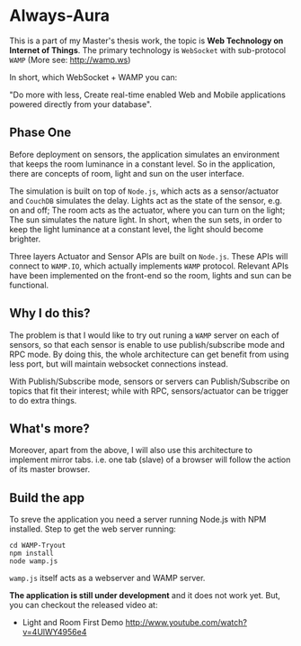 Always-Aura
===========

This is a part of my Master's thesis work, the topic is **Web Technology on Internet of Things**. The primary technology is
```WebSocket``` with sub-protocol ```WAMP``` (More see: http://wamp.ws)

In short, which WebSocket + WAMP you can:

"Do more with less, Create real-time enabled Web and Mobile applications powered directly from your database". 

## Phase One

Before deployment on sensors, the application simulates an environment that keeps the room luminance in a constant level. So in the application, there are concepts of room, light and sun on the user interface. 

The simulation is built on top of ```Node.js```, which acts as a sensor/actuator and ```CouchDB``` simulates the delay. Lights act as the state of the sensor, e.g. on and off; The room acts as the actuator, where you can turn on the light; The sun simulates the nature light. In short, when the sun sets, in order to keep the light luminance at a constant level, the light should become brighter.

Three layers Actuator and Sensor APIs are built on ```Node.js```. These APIs will connect to ```WAMP.IO```, which actually implements ```WAMP``` protocol. Relevant APIs have been implemented on the front-end so the room, lights and sun can be functional.


## Why I do this?

The problem is that I would like to try out runing a ```WAMP``` server on each of sensors, so that each sensor is enable to use
publish/subscribe mode and RPC mode. By doing this, the whole architecture can get benefit from using less port, but will 
maintain websocket connections instead. 

With Publish/Subscribe mode, sensors or servers can Publish/Subscribe on topics that fit their interest; while with RPC,
sensors/actuator can be trigger to do extra things.

## What's more?

Moreover, apart from the above, I will also use this architecture to implement mirror tabs. i.e. one tab (slave) of a browser
will follow the action of its master browser.

## Build the app

To sreve the application you need a server running Node.js with NPM installed. Step to get the web server running:

    cd WAMP-Tryout
    npm install
    node wamp.js

```wamp.js``` itself acts as a webserver and WAMP server.

**The application is still under development** and it does not work yet. But, you can checkout the released video at:

* Light and Room First Demo
    http://www.youtube.com/watch?v=4UlWY4956e4